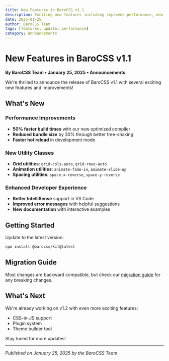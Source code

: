 ```yaml
---
title: New Features in BaroCSS v1.1
description: Exciting new features including improved performance, new utility classes, and enhanced developer experience.
date: 2025-01-25
author: BaroCSS Team
tags: [features, update, performance]
category: announcements
---
```


# New Features in BaroCSS v1.1

**By BaroCSS Team • January 25, 2025 • Announcements**

We're thrilled to announce the release of BaroCSS v1.1 with several exciting new features and improvements!

## What's New

### Performance Improvements
- **50% faster build times** with our new optimized compiler
- **Reduced bundle size** by 30% through better tree-shaking
- **Faster hot reload** in development mode

### New Utility Classes
- **Grid utilities**: `grid-cols-auto`, `grid-rows-auto`
- **Animation utilities**: `animate-fade-in`, `animate-slide-up`
- **Spacing utilities**: `space-x-reverse`, `space-y-reverse`

### Enhanced Developer Experience
- **Better IntelliSense** support in VS Code
- **Improved error messages** with helpful suggestions
- **New documentation** with interactive examples

## Getting Started

Update to the latest version:

```bash
npm install @barocss/kit@latest
```

## Migration Guide

Most changes are backward compatible, but check our [migration guide](/guide/installation) for any breaking changes.

## What's Next

We're already working on v1.2 with even more exciting features:
- CSS-in-JS support
- Plugin system
- Theme builder tool

Stay tuned for more updates!

---

*Published on January 25, 2025 by the BaroCSS Team*
